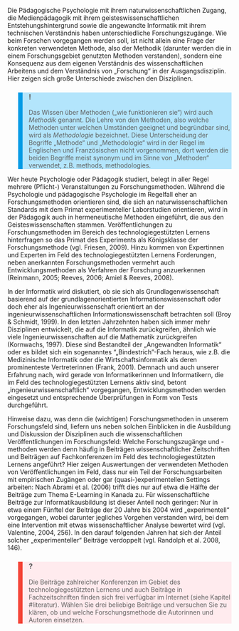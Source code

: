 <!-- filename: 02_Unterschiedliches_Verstaendnis_von_Forschung_und_Forschungsmethoden.md -->
<!-- title: Unterschiedliches Verständnis von Forschung und Forschungsmethoden -->

Die Pädagogische Psychologie mit ihrem naturwissenschaftlichen Zugang, die Medienpädagogik mit ihrem geisteswissenschaftlichen Entstehungshintergrund sowie die angewandte Informatik mit ihrem technischen Verständnis haben unterschiedliche Forschungszugänge. Wie beim Forschen vorgegangen werden soll, ist nicht allein eine Frage der konkreten verwendeten Methode, also der Methodik (darunter werden die in einem Forschungsgebiet genutzten Methoden verstanden), sondern eine Konsequenz aus dem eigenen Verständnis des wissenschaftlichen Arbeitens und dem Verständnis von „Forschung“ in der Ausgangsdisziplin. Hier zeigen sich große Unterschiede zwischen den Disziplinen.

<blockquote style="background: #B3E5FC; border-left: 10px solid #039BE5">

### !

Das Wissen über Methoden („wie funktionieren sie“) wird auch *Methodik* genannt. Die Lehre von den Methoden, also welche Methoden unter welchen Umständen geeignet und begründbar sind, wird als *Methodologie* bezeichnet. Diese Unterscheidung der Begriffe „Methode“ und „Methodologie“ wird in der Regel im Englischen und Französischen nicht vorgenommen, dort werden die beiden Begriffe meist synonym und im Sinne von „Methoden“ verwendet, z.B. methods, methodologies.

</blockquote>

Wer heute Psychologie oder Pädagogik studiert, belegt in aller Regel mehrere (Pflicht-) Veranstaltungen zu Forschungsmethoden. Während die Psychologie und pädagogische Psychologie im Regelfall eher an Forschungsmethoden orientieren sind, die sich an naturwissenschaftlichen Standards mit dem Primat experimenteller Laborstudien orientieren, wird in der Pädagogik auch in hermeneutische Methoden eingeführt, die aus den Geisteswissenschaften stammen. Veröffentlichungen zu Forschungsmethoden im Bereich des technologiegestützten Lernens hinterfragen so das Primat des Experiments als Königsklasse der Forschungsmethode (vgl. Friesen, 2009). Hinzu kommen von Expertinnen und Experten im Feld des technologiegestützten Lernens Forderungen, neben anerkannten Forschungsmethoden vermehrt auch Entwicklungsmethoden als Verfahren der Forschung anzuerkennen (Reinmann, 2005; Reeves, 2006; Amiel & Reeves, 2008).

In der Informatik wird diskutiert, ob sie sich als Grundlagenwissenschaft basierend auf der grundlagenorientierten Informationswissenschaft oder doch eher als Ingenieurwissenschaft orientiert an der ingenieurwissenschaftlichen Informationswissenschaft betrachten soll (Broy & Schmidt, 1999). In den letzten Jahrzehnten haben sich immer mehr Disziplinen entwickelt, die auf die Informatik zurückgreifen, ähnlich wie viele Ingenieurwissenschaften auf die Mathematik zurückgreifen (Kornwachs, 1997). Diese sind Bestandteil der „Angewandten Informatik“ oder es bildet sich ein sogenanntes “„Bindestrich”-Fach heraus, wie z.B. die Medizinische Informatik oder die Wirtschaftsinformatik als deren prominenteste Vertreterinnen (Frank, 2001). Demnach und auch unserer Erfahrung nach, wird gerade von Informatikerinnen und Informatikern, die im Feld des technologiegestützten Lernens aktiv sind, betont „ingenieurwissenschaftlich“ vorgegangen, Entwicklungsmethoden werden eingesetzt und entsprechende Überprüfungen in Form von Tests durchgeführt.

Hinweise dazu, was denn die (wichtigen) Forschungsmethoden in unserem Forschungsfeld sind, liefern uns neben solchen Einblicken in die Ausbildung und Diskussion der Disziplinen auch die wissenschaftlichen Veröffentlichungen im Forschungsfeld: Welche Forschungszugänge und -methoden werden denn häufig in Beiträgen wissenschaftlicher Zeitschriften und Beiträgen auf Fachkonferenzen im Feld des technologiegestützten Lernens angeführt? Hier zeigen Auswertungen der verwendeten Methoden von Veröffentlichungen im Feld, dass nur ein Teil der Forschungsarbeiten mit empirischen Zugängen oder gar (quasi-)experimentellen Settings arbeiten: Nach Abrami et al. (2006) trifft dies nur auf etwa die Hälfte der Beiträge zum Thema E-Learning in Kanada zu. Für wissenschaftliche Beiträge zur Informatikausbildung ist dieser Anteil noch geringer: Nur in etwa einem Fünftel der Beiträge der 20 Jahre bis 2004 wird „experimentell“ vorgegangen, wobei darunter jegliches Vorgehen verstanden wird, bei dem eine Intervention mit etwas wissenschaftlicher Analyse bewertet wird (vgl. Valentine, 2004, 256). In den darauf folgenden Jahren hat sich der Anteil solcher „experimenteller“ Beiträge verdoppelt (vgl. Randolph et al. 2008, 146).

<blockquote style="background: #FFEBEE; border-left: 10px solid #F44336">

### ?

Die Beiträge zahlreicher Konferenzen im Gebiet des technologiegestützten Lernens und auch Beiträge in Fachzeitschriften finden sich frei verfügbar im Internet (siehe Kapitel #literatur). Wählen Sie drei beliebige Beiträge und versuchen Sie zu klären, ob und welche Forschungsmethode die Autorinnen und Autoren einsetzen.

</blockquote>
